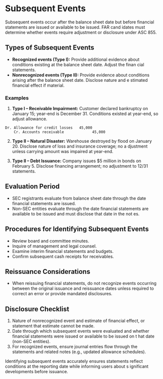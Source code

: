 # Subsequent Events

Subsequent events occur after the balance sheet date but before financial statements are issued or available to be issued. FAR cand
idates must determine whether events require adjustment or disclosure under ASC 855.

## Types of Subsequent Events

- **Recognized events (Type I):** Provide additional evidence about conditions existing at the balance sheet date. Adjust the finan
  cial statements.
- **Nonrecognized events (Type II):** Provide evidence about conditions arising after the balance sheet date. Disclose nature and e
  stimated financial effect if material.

### Examples

1. **Type I – Receivable Impairment:** Customer declared bankruptcy on January 15; year-end is December 31. Conditions existed at
   year-end, so adjust allowance.

```text
Dr. Allowance for credit losses   45,000
    Cr. Accounts receivable             45,000
```

2. **Type II – Natural Disaster:** Warehouse destroyed by flood on January 20. Disclose nature of loss and insurance coverage; no a
   djustment unless carrying amount was impaired at year-end.

3. **Type II – Debt Issuance:** Company issues $5 million in bonds on February 5. Disclose financing arrangement; no adjustment to
   12/31 statements.

## Evaluation Period

- SEC registrants evaluate from balance sheet date through the date financial statements are issued.
- Non-SEC entities evaluate through the date financial statements are available to be issued and must disclose that date in the not
  es.

## Procedures for Identifying Subsequent Events

- Review board and committee minutes.
- Inquire of management and legal counsel.
- Examine interim financial statements and budgets.
- Confirm subsequent cash receipts for receivables.

## Reissuance Considerations

- When reissuing financial statements, do not recognize events occurring between the original issuance and reissuance dates unless
  required to correct an error or provide mandated disclosures.

## Disclosure Checklist

1. Nature of nonrecognized event and estimate of financial effect, or statement that estimate cannot be made.
2. Date through which subsequent events were evaluated and whether financial statements were issued or available to be issued on t
   hat date (non-SEC entities).
3. For recognized events, ensure journal entries flow through the statements and related notes (e.g., updated allowance schedules).

Identifying subsequent events accurately ensures statements reflect conditions at the reporting date while informing users about s
ignificant developments before issuance.
